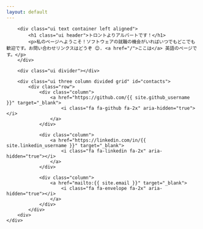 ```yaml
---
layout: default
---
```

<div id="outer">
	<div id="inner">

		<div class="ui text container left aligned">
			<h1 class="ui header">トロントよりアルバートです！</h1>
			<p>私のページへようこそ！ソフトウェアの就職の機会がいればいつでもどこでも歓迎です。お問い合わせリンクスはどうぞ 😊. <a href="/">ここは</a> 英語のページです。</p>
		</div>

		<div class="ui divider"></div>

		<div class="ui three column divided grid" id="contacts">
			<div class="row">
				<div class="column">
					<a href="https://github.com/{{ site.github_username }}" target="_blank">
						<i class="fa fa-github fa-2x" aria-hidden="true"></i>
					</a>				
				</div>

				<div class="column">
					<a href="https://linkedin.com/in/{{ site.linkedin_username }}" target="_blank">
						<i class="fa fa-linkedin fa-2x" aria-hidden="true"></i>
					</a>
				</div>
	
				<div class="column">
					<a href="mailto:{{ site.email }}" target="_blank">
						<i class="fa fa-envelope fa-2x" aria-hidden="true"></i>
					</a>
				</div>
			</div>
		<div>
	</div>
</div>
